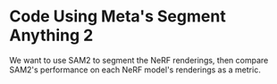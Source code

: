 # Code Using Meta's Segment Anything 2

We want to use SAM2 to segment the NeRF renderings,
then compare SAM2's performance on each NeRF model's renderings 
as a metric.